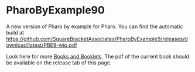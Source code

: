 # PharoByExample90
A new version of Pharo by example for Pharo. You can find the automatic build at 
https://github.com/SquareBracketAssociates/PharoByExample9/releases/download/latest/PBE9-wip.pdf

Look here for more [Books and Booklets](http://books.pharo.org/).
The pdf of the current book should be available on the release tab of this page. 



